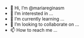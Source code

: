 - 👋 Hi, I’m @mariareginasm
- 👀 I’m interested in ...
- 🌱 I’m currently learning ...
- 💞️ I’m looking to collaborate on ...
- 📫 How to reach me ...

<!---
mariareginasm/mariareginasm is a ✨ special ✨ repository because its `README.md` (this file) appears on your GitHub profile.
You can click the Preview link to take a look at your changes.
--->
